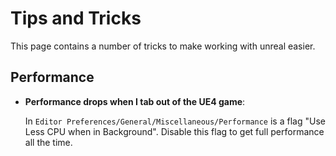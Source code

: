 # Tips and Tricks
This page contains a number of tricks to make working with unreal easier.

## Performance
* **Performance drops when I tab out of the UE4 game**:

  In `Editor Preferences/General/Miscellaneous/Performance` is a flag "Use Less CPU when in Background". Disable this flag to get full performance all the time.
